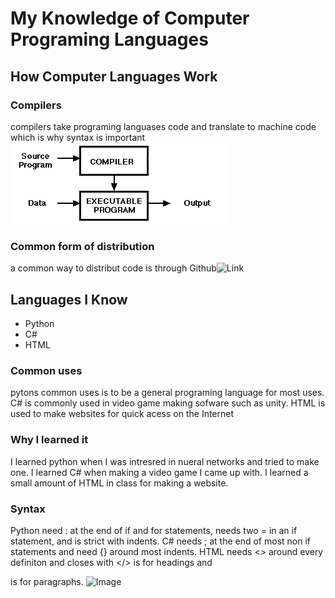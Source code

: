 # My Knowledge of Computer Programing Languages
## How Computer Languages Work
### Compilers
compilers take programing languases code and translate to machine code which is why syntax is important
![Image](dfq.png)
### Common form of distribution
a common way to distribut code is through Github![Link](https://github.com/AngelRamr/A-Site)
## Languages I Know
- Python
- C#
- HTML
### Common uses
pytons common uses is to be a general programing language for most uses. C# is commonly used in video game making sofware such as unity. HTML is used to make websites for quick acess on the Internet
### Why I learned it
I learned python when I was intresred in nueral networks and tried to make one. I learned C# when making a video game I came up with. I learned a small amount of HTML in class for making a website.
### Syntax
Python need : at the end of if and for statements, needs two = in an if statement, and is strict with indents. C# needs ; at the end of most non if statements and need {} around most indents. HTML needs <> around every definiton and closes with </> <h> is for headings and <p> is for paragraphs.
![Image](dfp,png)
